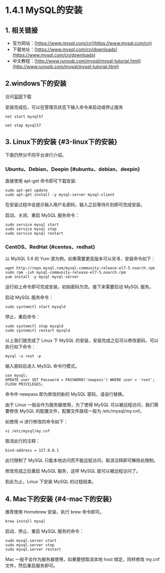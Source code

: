# 1.4.1 MySQL的安装

## 1. 相关链接

* 官方网站：[https://www.mysql.com/cn](https://www.mysql.com/cn)
* 下载地址：[https://www.mysql.com/cn/downloads](https://www.mysql.com/cn/downloads)
* 中文教程：[http://www.runoob.com/mysql/mysql-tutorial.html](http://www.runoob.com/mysql/mysql-tutorial.html)

## 2.windows下的安装

访问[官网](https://dev.mysql.com/downloads/mysql/)下载

安装完成后，可以在管理员状态下输入命令来启动或停止服务

```text
net start mysql57

net stop mysql57
```

## 3. Linux下的安装 {#3-linux下的安装}

下面仍然分不同平台进行介绍。

### Ubuntu、Debian、Deepin {#ubuntu、debian、deepin}

直接使用 apt-get 命令即可下载安装:

```text
sudo apt-get update
sudo apt-get install -y mysql-server mysql-client
```

在安装过程中会提示输入用户名密码，输入之后等待片刻即可完成安装。

启动、关闭、重启 MySQL 服务命令：

```text
sudo service mysql start
sudo service mysql stop
sudo service mysql restart
```

### CentOS、RedHat {#centos、redhat}

以 MySQL 5.6 的 Yum 源为例，如果需要更高版本可以另寻，安装命令如下：

```text
wget http://repo.mysql.com/mysql-community-release-el7-5.noarch.rpm
sudo rpm -ivh mysql-community-release-el7-5.noarch.rpm
yum install -y mysql mysql-server
```

运行如上命令即可完成安装，初始密码为空。接下来需要启动 MySQL 服务。

启动 MySQL 服务命令：

```text
sudo systemctl start mysqld
```

停止、重启命令：

```text
sudo systemctl stop mysqld
sudo systemctl restart mysqld
```

以上我们就完成了 Linux 下 MySQL 的安装，安装完成之后可以修改密码，可以执行如下命令：

```text
mysql -u root -p
```

输入密码后进入 MySQL 命令行模式。

```text
use mysql;
UPDATE user SET Password = PASSWORD('newpass') WHERE user = 'root';
FLUSH PRIVILEGES;
```

命令中 newpass 即为修改的新的 MySQL 密码，请自行替换。

由于 Linux 一般会作为服务器使用，为了使得 MySQL 可以被远程访问，我们需要修改 MySQL 的配置文件，配置文件路径一般为 /etc/mysql/my.cnf。

如使用 vi 进行修改的命令如下：

```text
vi /etc/mysql/my.cnf
```

取消此行的注释：

```text
bind-address = 127.0.0.1
```

此行限制了 MySQL 只能本地访问而不能远程访问，取消注释即可解除此限制。

修改完成之后重启 MySQL 服务，这样 MySQL 就可以被远程访问了。

到此为止，Linux 下安装 MySQL 的过程结束。

## 4. Mac下的安装 {#4-mac下的安装}

推荐使用 Homebrew 安装，执行 brew 命令即可。

```text
brew install mysql
```

启动、停止、重启 MySQL 服务的命令：

```text
sudo mysql.server start
sudo mysql.server stop
sudo mysql.server restart
```

Mac 一般不会作为服务器使用，如果要想取消本地 host 绑定，同样修改 my.cnf 文件，然后重启服务即可。

